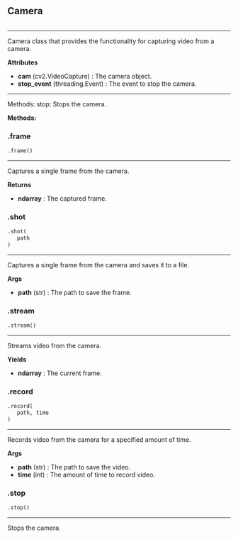 #


## Camera
```python 

```


---
Camera class that provides the functionality for capturing video from a camera.


**Attributes**

* **cam** (cv2.VideoCapture) : The camera object.
* **stop_event** (threading.Event) : The event to stop the camera.

---
Methods:
    stop: Stops the camera.


**Methods:**


### .frame
```python
.frame()
```

---
Captures a single frame from the camera.


**Returns**

* **ndarray**  : The captured frame.


### .shot
```python
.shot(
   path
)
```

---
Captures a single frame from the camera and saves it to a file.


**Args**

* **path** (str) : The path to save the frame.


### .stream
```python
.stream()
```

---
Streams video from the camera.


**Yields**

* **ndarray**  : The current frame.


### .record
```python
.record(
   path, time
)
```

---
Records video from the camera for a specified amount of time.


**Args**

* **path** (str) : The path to save the video.
* **time** (int) : The amount of time to record video.


### .stop
```python
.stop()
```

---
Stops the camera.

